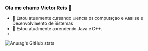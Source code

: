 ### Ola me chamo Victor Reis 👋

- 🔭 Estou atualmente cursando Ciência da computação e Analise e Desenvolvimento de Sistemas
- 🌱 Estou atualmente aprendendo Java e C++.
- 

![Anurag's GitHub stats](https://github-readme-stats.vercel.app/api?username=anuraghazra&show_icons=true&theme=transparent)
<link rel="stylesheet" href="https://cdn.jsdelivr.net/gh/devicons/devicon@v2.15.1/devicon.min.css">
          
